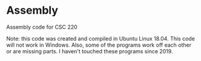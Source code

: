 # Assembly
Assembly code for CSC 220

Note: this code was created and compiled in Ubuntu Linux 18.04. 
This code will not work in Windows. Also, some of the programs work off each other or are missing parts.
I haven't touched these programs since 2019.

